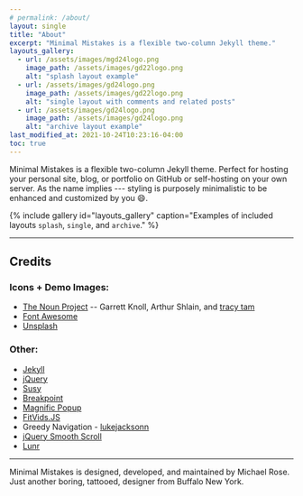 ```yaml
---
# permalink: /about/
layout: single
title: "About"
excerpt: "Minimal Mistakes is a flexible two-column Jekyll theme."
layouts_gallery:
  - url: /assets/images/mgd24logo.png
    image_path: /assets/images/gd22logo.png
    alt: "splash layout example"
  - url: /assets/images/gd24logo.png
    image_path: /assets/images/gd22logo.png
    alt: "single layout with comments and related posts"
  - url: /assets/images/gd24logo.png
    image_path: /assets/images/gd24logo.png
    alt: "archive layout example"
last_modified_at: 2021-10-24T10:23:16-04:00
toc: true
---
```


Minimal Mistakes is a flexible two-column Jekyll theme. Perfect for hosting your personal site, blog, or portfolio on GitHub or self-hosting on your own server. As the name implies --- styling is purposely minimalistic to be enhanced and customized by you :smile:.

{% include gallery id="layouts_gallery" caption="Examples of included layouts `splash`, `single`, and `archive`." %}

---

## Credits

### Icons + Demo Images:

- [The Noun Project](https://thenounproject.com) -- Garrett Knoll, Arthur Shlain, and [tracy tam](https://thenounproject.com/tracytam)
- [Font Awesome](http://fontawesome.io/)
- [Unsplash](https://unsplash.com/)

### Other:

- [Jekyll](https://jekyllrb.com/)
- [jQuery](https://jquery.com/)
- [Susy](http://susy.oddbird.net/)
- [Breakpoint](http://breakpoint-sass.com/)
- [Magnific Popup](http://dimsemenov.com/plugins/magnific-popup/)
- [FitVids.JS](http://fitvidsjs.com/)
- Greedy Navigation - [lukejacksonn](https://codepen.io/lukejacksonn/pen/PwmwWV)
- [jQuery Smooth Scroll](https://github.com/kswedberg/jquery-smooth-scroll)
- [Lunr](http://lunrjs.com)

---

Minimal Mistakes is designed, developed, and maintained by Michael Rose. Just another boring, tattooed, designer from Buffalo New York.
